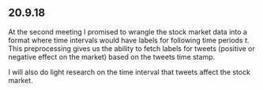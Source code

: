 ## 20.9.18
At the second meeting I promised to wrangle the stock market data into a format where time intervals would have labels for following time periods _t_.
This preprocessing gives us the ability to fetch labels for tweets (positive or negative effect on the market) based on the tweets time stamp.

I will also do light research on the time interval that tweets affect the stock market. 

